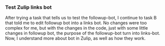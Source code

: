 ### Test Zulip links bot

After trying a task that tells us to test the followup-bot, I continue to task
B that told me to edit followup bot into a links bot. No changes were too
complex for me, but with the changes in the code, just with some little changes
in followup bot, the purpose of the followup-bot turn into links-bot. Now, I
understand more about bot in Zulip, as well as how they work.

